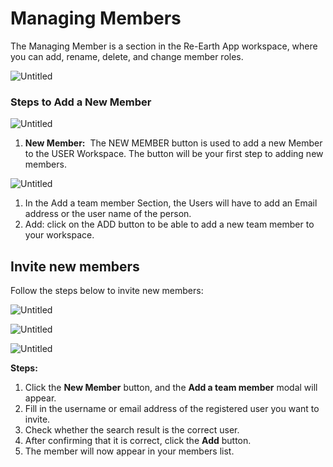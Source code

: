 # Managing Members

The Managing Member is a section in the Re-Earth App workspace, where you can add, rename, delete, and change member roles.

![Untitled](Managing%20Members%209493472f978a43c98150023cd719421c/Untitled.png)

### Steps to Add a New Member

![Untitled](Managing%20Members%209493472f978a43c98150023cd719421c/Untitled%201.png)

1. **New Member:**  The NEW MEMBER button is used to add a new Member to the USER Workspace. The button will be your first step to adding new members.

![Untitled](Managing%20Members%209493472f978a43c98150023cd719421c/Untitled%202.png)

1. In the Add a team member Section, the Users will have to add an Email address or the user name of the person.
2. Add: click on the ADD button to be able to add a new team member to your workspace.

## Invite new members[](https://docs.reearth.io/user-manual/project-and-workspace/workspace/managing-members#invite-new-members)

Follow the steps below to invite new members:

![Untitled](Managing%20Members%209493472f978a43c98150023cd719421c/Untitled%203.png)

![Untitled](Managing%20Members%209493472f978a43c98150023cd719421c/Untitled%204.png)

![Untitled](Managing%20Members%209493472f978a43c98150023cd719421c/Untitled%205.png)

**Steps:**

1. Click the **New Member** button, and the **Add a team member** modal will appear.
2. Fill in the username or email address of the registered user you want to invite.
3. Check whether the search result is the correct user.
4. After confirming that it is correct, click the **Add** button.
5. The member will now appear in your members list.